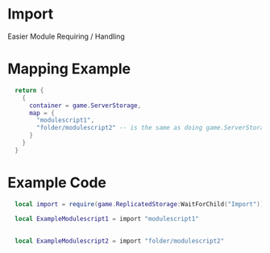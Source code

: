 # Import
Easier Module Requiring / Handling

# Mapping Example
```lua
  return {
    {
      container = game.ServerStorage,
      map = {
        "modulescript1",
        "folder/modulescript2" -- is the same as doing game.ServerStorage.folder.modulescript2
      }
    }
  }
```

# Example Code
```lua
  local import = require(game.ReplicatedStorage:WaitForChild("Import"))

  local ExampleModulescript1 = import "modulescript1"
  
  
  local ExampleModulescript2 = import "folder/modulescript2"
```
